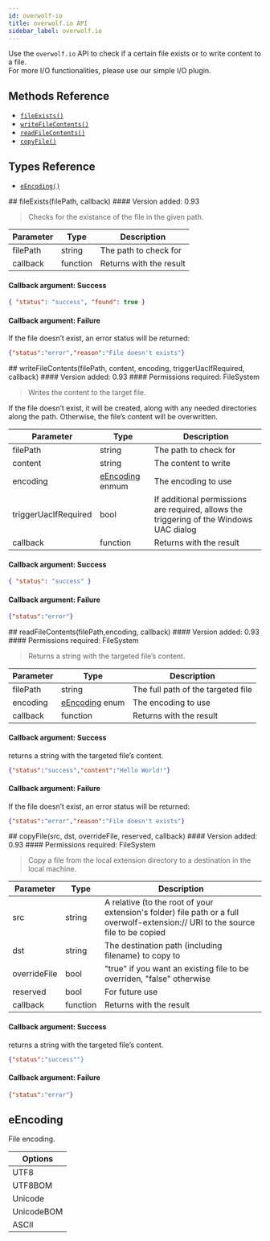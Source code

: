 ```yaml
---
id: overwolf-io
title: overwolf.io API
sidebar_label: overwolf.io
---
```


Use the `overwolf.io` API to check if  a certain file exists or to write content to a file.  
For more I/O functionalities, please use our simple I/O plugin.  

## Methods Reference

* [`fileExists()`](#fileExists)
* [`writeFileContents()`](#writeFileContents)
* [`readFileContents()`](#readFileContents)
* [`copyFile()`](#copyFile)

## Types Reference

* [`eEncoding()`](#eEncoding)

<a name='fileExists'>
## fileExists(filePath, callback)
#### Version added: 0.93

> Checks for the existance of the file in the given path.

Parameter | Type | Description |
------------ | ------------ | ------------ |
filePath | string | The path to check for |
callback | function | Returns with the result |   
   
#### Callback argument: Success

```json 
{ "status": "success", "found": true }
```

#### Callback argument: Failure
If the file doesn’t exist, an error status will be returned:

```json 
{"status":"error","reason":"File doesn't exists"}
```

<a name='writeFileContents'>
## writeFileContents(filePath, content, encoding, triggerUacIfRequired, callback)
#### Version added: 0.93
#### Permissions required: FileSystem

> Writes the content to the target file.

If the file doesn’t exist, it will be created, along with any needed directories along the path. Otherwise, the file’s content will be overwritten.

Parameter            | Type                    | Description                                                                             |
-------------------- | ----------------------- | --------------------------------------------------------------------------------------- |
filePath             | string                  | The path to check for                                                                   |
content              | string                  | The content to write                                                                    |
encoding             | [eEncoding](#eEncoding) enmum | The encoding to use                                                               |
triggerUacIfRequired | bool                    | If additional permissions are required, allows the triggering of the Windows UAC dialog |
callback             | function                | Returns with the result                                                                 |   
   
#### Callback argument: Success
```json
{ "status": "success" }
```
#### Callback argument: Failure

```json
{"status":"error"}
```   

<a name='readFileContents'>
## readFileContents(filePath,encoding, callback)
#### Version added: 0.93
#### Permissions required: FileSystem

> Returns a string with the targeted file’s content.

Parameter | Type | Description |
------------ | ------------ | ------------ |
filePath | string | The full path of the targeted file|
encoding | [eEncoding](#eEncoding) enum | The encoding to use |
callback | function | Returns with the result |   
   
#### Callback argument: Success
returns a string with the targeted file’s content.

```json
{"status":"success","content":"Hello World!"}
```

#### Callback argument: Failure
If the file doesn’t exist, an error status will be returned:

```json
{"status":"error","reason":"File doesn't exists"}
```

<a name='copyFile'>
## copyFile(src, dst, overrideFile, reserved, callback)
#### Version added: 0.93
#### Permissions required: FileSystem

> Copy a file from the local extension directory to a destination in the local machine.

Parameter | Type | Description |
------------ | ------------ | ------------ |
src | string | A relative (to the root of your extension's folder) file path or a full overwolf-extension:// URI to the source file to be copied |
dst | string | The destination path (including filename) to copy to |
overrideFile | bool | "true" if you want an existing file to be overriden, "false" otherwise |
reserved | bool | For future use |
callback | function | Returns with the result |   

#### Callback argument: Success
returns a string with the targeted file’s content.

```json
{"status":"success""}
```

#### Callback argument: Failure

```json
{"status":"error"}
```   

<a name='eEncoding'>

## eEncoding
File encoding.

Options    | 
-----------| 
UTF8       | 
UTF8BOM    |
Unicode    |
UnicodeBOM |
ASCII      |